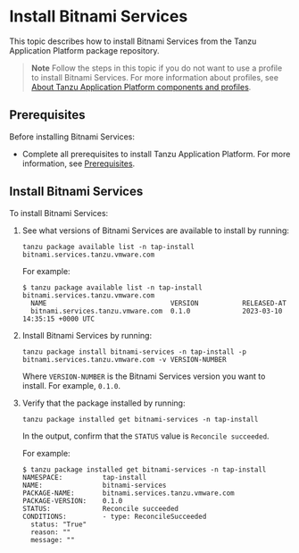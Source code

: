 # Install Bitnami Services

This topic describes how to install Bitnami Services from the Tanzu Application Platform package
repository.

> **Note** Follow the steps in this topic if you do not want to use a profile to install
> Bitnami Services.
> For more information about profiles, see
> [About Tanzu Application Platform components and profiles](../about-package-profiles.hbs.md).

## <a id='prereqs'></a>Prerequisites

Before installing Bitnami Services:

- Complete all prerequisites to install Tanzu Application Platform. For more information, see [Prerequisites](../prerequisites.hbs.md).

## <a id='install-bitnami-services'></a> Install Bitnami Services

To install Bitnami Services:

1. See what versions of Bitnami Services are available to install by running:

    ```console
    tanzu package available list -n tap-install bitnami.services.tanzu.vmware.com
    ```

    For example:

    ```console
    $ tanzu package available list -n tap-install bitnami.services.tanzu.vmware.com
      NAME                               VERSION           RELEASED-AT
      bitnami.services.tanzu.vmware.com  0.1.0             2023-03-10 14:35:15 +0000 UTC
    ```

1. Install Bitnami Services by running:

    ```console
    tanzu package install bitnami-services -n tap-install -p bitnami.services.tanzu.vmware.com -v VERSION-NUMBER
    ```

    Where `VERSION-NUMBER` is the Bitnami Services version you want to install. For example, `0.1.0`.

1. Verify that the package installed by running:

    ```console
    tanzu package installed get bitnami-services -n tap-install
    ```

    In the output, confirm that the `STATUS` value is `Reconcile succeeded`.

    For example:

    ```console
    $ tanzu package installed get bitnami-services -n tap-install
    NAMESPACE:          tap-install
    NAME:               bitnami-services
    PACKAGE-NAME:       bitnami.services.tanzu.vmware.com
    PACKAGE-VERSION:    0.1.0
    STATUS:             Reconcile succeeded
    CONDITIONS:         - type: ReconcileSucceeded
      status: "True"
      reason: ""
      message: ""
    ```
